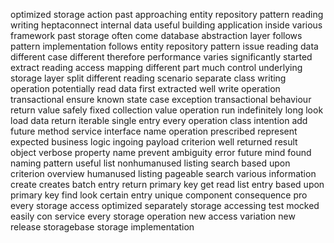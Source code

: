 optimized storage action past approaching entity repository pattern reading writing heptaconnect internal data useful building application inside various framework past storage often come database abstraction layer follows pattern implementation follows entity repository pattern issue reading data different case different therefore performance varies significantly started extract reading access mapping different part much control underlying storage layer split different reading scenario separate class writing operation potentially read data first extracted well write operation transactional ensure known state case exception transactional behaviour return value safely fixed collection value operation run indefinitely long look load data return iterable single entry every operation class intention add future method service interface name operation prescribed represent expected business logic ingoing payload criterion well returned result object verbose property name prevent ambiguity error future mind found naming pattern useful list nonhumanused listing search based upon criterion overview humanused listing pageable search various information create creates batch entry return primary key get read list entry based upon primary key find look certain entry unique component consequence pro every storage access optimized separately storage accessing test mocked easily con service every storage operation new access variation new release storagebase storage implementation